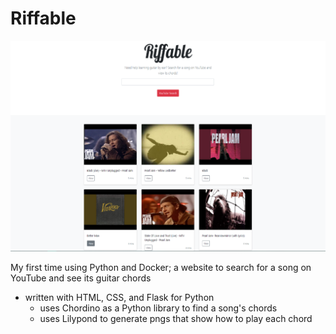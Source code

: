 # Riffable
![Riffable Homepage](riffable_cover.png)

My first time using Python and Docker; a website to search for a song on YouTube and see its guitar chords

- written with HTML, CSS, and Flask for Python
  - uses Chordino as a Python library to find a song's chords
  - uses Lilypond to generate pngs that show how to play each chord 
